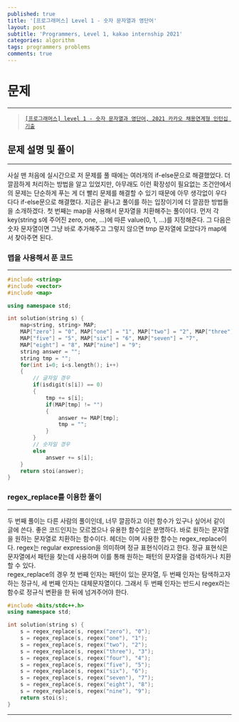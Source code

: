 ```yaml
---
published: true
title: '[프로그래머스] Level 1 - 숫자 문자열과 영단어'
layout: post
subtitle: 'Programmers, Level 1, kakao internship 2021'
categories: algorithm
tags: programmers problems
comments: true
---
```


# **문제**
---
> [`[프로그래머스] level 1 - 숫자 문자열과 영단어, 2021 카카오 채용연계형 인턴십 기출`](https://programmers.co.kr/learn/courses/30/lessons/81301)

## **문제 설명 및 풀이**
---
사실 맨 처음에 실시간으로 저 문제를 풀 때에는 여러개의 if-else문으로 해결했었다. 더 깔끔하게 처리하는 방법을 알고 있었지만, 아무래도 이런 확장성이 필요없는 조건안에서의 문제는 단순하게 푸는 게 더 빨리 문제를 해결할 수 있기 때문에 아무 생각없이 우다다다 if-else문으로 해결했다. 지금은 끝나고 풀이를 하는 입장이기에 더 깔끔한 방법들을 소개하겠다. 첫 번째는 map을 사용해서 문자열을 치환해주는 풀이이다. 먼저 각 key(string s에 주어진 zero, one, ...)에 따른 value(0, 1, ...)를 지정해준다. 그 다음은 숫자 문자열이면 그냥 바로 추가해주고 그렇지 않으면 tmp 문자열에 모았다가 map에서 찾아주면 된다.

### **맵을 사용해서 푼 코드**
---
```cpp
#include <string>
#include <vector>
#include <map>

using namespace std;

int solution(string s) {
    map<string, string> MAP;
    MAP["zero"] = "0", MAP["one"] = "1", MAP["two"] = "2", MAP["three"] = "3", MAP["four"] = "4",
    MAP["five"] = "5", MAP["six"] = "6", MAP["seven"] = "7",
    MAP["eight"] = "8", MAP["nine"] = "9";
    string answer = "";
    string tmp = "";
    for(int i=0; i<s.length(); i++)
    {
        // 글자일 경우
        if(isdigit(s[i]) == 0)
        {
            tmp += s[i];
            if(MAP[tmp] != "")
            {
                answer += MAP[tmp];
                tmp = "";
            }
        }
        // 숫자일 경우
        else
            answer += s[i];
    }
    return stoi(answer);
}

```

### **regex_replace를 이용한 풀이**
---
두 번째 풀이는 다른 사람의 풀이인데, 너무 깔끔하고 이런 함수가 있구나 싶어서 같이 글에 쓴다. 좋은 코드인지는 모르겠으나 유용한 함수임은 분명하다. 바로 원하는 문자열을 원하는 문자열로 치환하는 함수이다. 헤더는 <regex>이며 사용한 함수는 regex_replace이다. regex는 regular expression을 의미하며 정규 표현식이라고 한다. 정규 표현식은 문자열에서 패턴을 찾는데 사용하며 이를 통해 원하는 패턴의 문자열을 검색하거나 치환할 수 있다.   
regex_replace의 경우 첫 번째 인자는 패턴이 있는 문자열, 두 번째 인자는 탐색하고자 하는 정규식, 세 번째 인자는 대체문자열이다. 그래서 두 번째 인자는 반드시 regex라는 함수로 정규식 변환을 한 뒤에 넘겨주어야 한다.

```cpp
#include <bits/stdc++.h>
using namespace std;

int solution(string s) {
    s = regex_replace(s, regex("zero"), "0");
    s = regex_replace(s, regex("one"), "1");
    s = regex_replace(s, regex("two"), "2");
    s = regex_replace(s, regex("three"), "3");
    s = regex_replace(s, regex("four"), "4");
    s = regex_replace(s, regex("five"), "5");
    s = regex_replace(s, regex("six"), "6");
    s = regex_replace(s, regex("seven"), "7");
    s = regex_replace(s, regex("eight"), "8");
    s = regex_replace(s, regex("nine"), "9");    
    return stoi(s);
}
```
---
